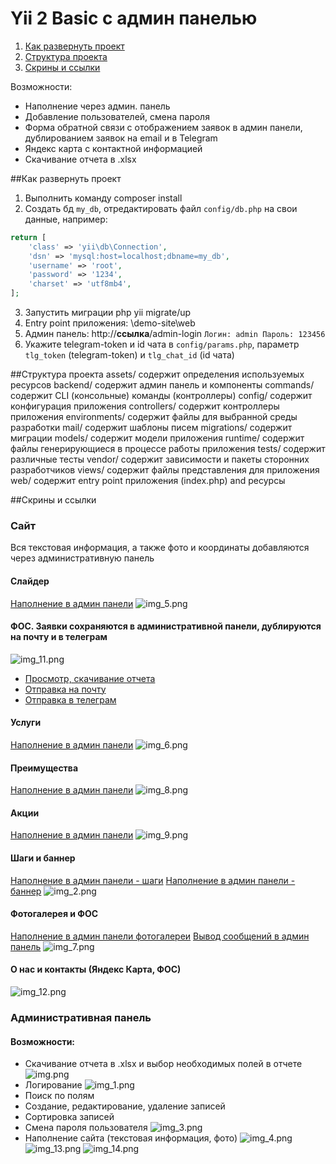 # Yii 2 Basic с админ панелью

1. [Как развернуть проект](#title1)
2. [Структура проекта](#title2)
3. [Скрины и ссылки](#title3)

Возможности:
- Наполнение через админ. панель
- Добавление пользователей, смена пароля
- Форма обратной связи с отображением заявок в админ панели, дублированием заявок на email и в Telegram
- Яндекс карта с контактной информацией
- Скачивание отчета в .xlsx

##<a id="title1">Как развернуть проект</a>

1. Выполнить команду composer install
2. Создать бд `my_db`, отредактировать файл `config/db.php` на свои данные, например:
```php
return [
    'class' => 'yii\db\Connection',
    'dsn' => 'mysql:host=localhost;dbname=my_db',
    'username' => 'root',
    'password' => '1234',
    'charset' => 'utf8mb4',
];
```
3. Запустить миграции php yii migrate/up
4. Entry point приложения: \demo-site\web
5. Админ панель: 
http://**ссылка**/admin-login 
```Логин: admin Пароль: 123456```
6. Укажите telegram-token и id чата в `config/params.php`, параметр `tlg_token` (telegram-token) и `tlg_chat_id` (id чата)

##<a id="title2">Структура проекта</a>
      assets/             содержит определения используемых ресурсов
      backend/            содержит админ панель и компоненты
      commands/           содержит CLI (консольные) команды (контроллеры)
      config/             содержит конфигурация приложения
      controllers/        содержит контроллеры приложения
      environments/       содержит файлы для выбранной среды разработки
      mail/               содержит шаблоны писем
      migrations/         содержит миграции
      models/             содержит модели приложения
      runtime/            содержит файлы генерирующиеся в процессе работы приложения
      tests/              содержит различные тесты
      vendor/             содержит зависимости и пакеты сторонних разработчиков
      views/              содержит файлы представления для приложения
      web/                содержит entry point приложения (index.php) and ресурсы

##<a id="title3">Скрины и ссылки</a>

### **Сайт**
Вся текстовая информация, а также фото и координаты добавляются через административную панель
#### Слайдер
[Наполнение в админ панели](https://github.com/azaliias/demo-site/blob/main/backend/controllers/SlideController.php)
![img_5.png](img_5.png)
#### ФОС. Заявки сохраняются в административной панели, дублируются на почту и в телеграм
![img_11.png](img_11.png)
* [Просмотр, скачивание отчета](https://github.com/azaliias/demo-site/blob/main/backend/controllers/ContactController.php)
* [Отправка на почту](https://github.com/azaliias/demo-site/blob/6b937bf982fd0e31da31a2c3705ce6d01fa439fe/models/Contact.php#L78-L104)
* [Отправка в телеграм](https://github.com/azaliias/demo-site/blob/main/backend/components/TelegramBot.php)
#### Услуги
[Наполнение в админ панели](https://github.com/azaliias/demo-site/blob/main/backend/controllers/ServiceController.php)
![img_6.png](img_6.png)
#### Преимущества
[Наполнение в админ панели](https://github.com/azaliias/demo-site/blob/main/backend/controllers/AdvantageController.php)
![img_8.png](img_8.png)
#### Акции
[Наполнение в админ панели](https://github.com/azaliias/demo-site/blob/main/backend/controllers/ActionController.php)
![img_9.png](img_9.png)
#### Шаги и баннер
[Наполнение в админ панели - шаги](https://github.com/azaliias/demo-site/blob/main/backend/controllers/StepController.php)
[Наполнение в админ панели - баннер](https://github.com/azaliias/demo-site/blob/main/backend/controllers/SettingsController.php#L20-L28)
![img_2.png](img_2.png)
#### Фотогалерея и ФОС
[Наполнение в админ панели фотогалереи](https://github.com/azaliias/demo-site/blob/main/backend/controllers/PhotoController.php)
[Вывод сообщений в админ панель](https://github.com/azaliias/demo-site/blob/main/backend/controllers/ContactController.php)
![img_7.png](img_7.png)
#### О нас и контакты (Яндекс Карта, ФОС)
![img_12.png](img_12.png)


### **Административная панель**

#### Возможности:

- Скачивание отчета в .xlsx и выбор необходимых полей в отчете
![img.png](img.png)
- Логирование
![img_1.png](img_1.png)
- Поиск по полям
- Создание, редактирование, удаление записей
- Сортировка записей
- Смена пароля пользователя
![img_3.png](img_3.png)
- Наполнение сайта (текстовая информация, фото)
![img_4.png](img_4.png)
![img_13.png](img_13.png)
![img_14.png](img_14.png)